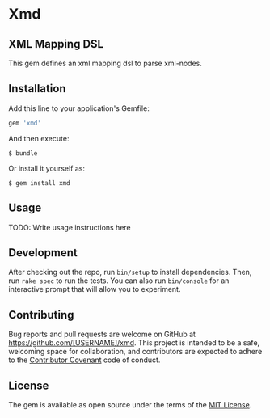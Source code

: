 # Xmd
## XML Mapping DSL

This gem defines an xml mapping dsl to parse xml-nodes.

## Installation

Add this line to your application's Gemfile:

```ruby
gem 'xmd'
```

And then execute:

    $ bundle

Or install it yourself as:

    $ gem install xmd

## Usage

TODO: Write usage instructions here

## Development

After checking out the repo, run `bin/setup` to install dependencies. Then, run `rake spec` to run the tests. You can also run `bin/console` for an interactive prompt that will allow you to experiment.

## Contributing

Bug reports and pull requests are welcome on GitHub at https://github.com/[USERNAME]/xmd. This project is intended to be a safe, welcoming space for collaboration, and contributors are expected to adhere to the [Contributor Covenant](http://contributor-covenant.org) code of conduct.


## License

The gem is available as open source under the terms of the [MIT License](http://opensource.org/licenses/MIT).


